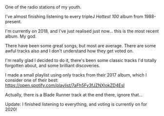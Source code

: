 One of the radio stations of my youth.

I've almost finishing listening to every tripleJ _Hottest 100_ album from
1988-present.

I'm currently on 2018, and I've just realised just now... this is the most
recent album. My god.

There have been some great songs, but most are average. There are some awful
tracks also and I don't understand how they get voted on.

I'm really glad I decided to do it, there's been some classic tracks I'd
totally forgotten about, and some brilliant discoveries.

I made a small playlist using only tracks from their 2017 album, which
I consider one of their best:
https://open.spotify.com/playlist/7aFh5Fv3fJZNXlokZD4EsI

Actually, there is a Blade Runner track at the end there, ignore that...

Update: I finished listening to everything, and voting is currently on for 2020!
